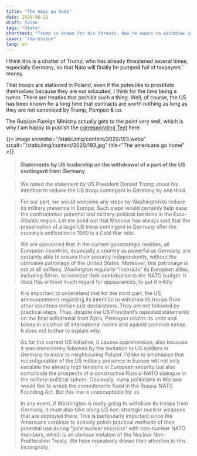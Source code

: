 ```yaml
---
title: "The Amys go home"
date: 2020-06-15
draft: false
tags: "State"
shorttext: "Trump is known for his threats. Now he wants to withdraw soldiers from Germany. A reason to celebrate?"
cover: "repression"
lang: en
---
```


I think this is a chatter of Trump, who has already threatened several times, especially Germany, so that Nato will finally be pumped full of taxpayers ' money.

That troops are stationed in Poland, even if the poles like to prostitute themselves because they are not educated, I think for the time being a rumor. There are treaties that prohibit such a thing. Well, of course, the US has been known for a long time that contracts are worth nothing as long as they are not canonized by Trump, Pompeo & co.

The Russian Foreign Ministry actually gets to the point very well, which is why I am happy to publish the [corresponding Text](https://www.mid.ru/ru/press_service/spokesman/briefings/-/asset_publisher/D2wHaWMCU6Od/content/id/4157820?p_p_id=101_INSTANCE_D2wHaWMCU6Od&_101_INSTANCE_D2wHaWMCU6Od_languageId=en_GB "Briefing by Foreign Ministry Spokesperson Maria Zakharova, Moscow, June 11, 2020") here.

{{< image srcwebp="/static/img/content/2020/193.webp" srcalt="/static/img/content/2020/193.jpg" title="The americans go home" >}}

> #### Statements by US leadership on the withdrawal of a part of the US contingent from Germany

> We noted the statement by US President Donald Trump about his intention to reduce the US troop contingent in Germany by one third.

> For our part, we would welcome any steps by Washington to reduce its military presence in Europe. Such steps would certainly help ease the confrontation potential and military-political tensions in the Euro-Atlantic region. Let me point out that Moscow has always said that the preservation of a large US troop contingent in Germany after the country’s unification in 1990 is a Cold War relic.

> We are convinced that in the current geostrategic realities, all European countries, especially a country as powerful as Germany, are certainly able to ensure their security independently, without the obtrusive patronage of the United States. Moreover, this patronage is not at all selfless. Washington regularly “instructs” its European allies, including Berlin, to increase their contribution to the NATO budget. It does this without much regard for appearances, to put it mildly.

> It is important to understand that for the most part, the US announcements regarding its intention to withdraw its troops from other countries remain just declarations. They are not followed by practical steps. Thus, despite the US President’s repeated statements on the final withdrawal from Syria, Pentagon retains its units and bases in violation of international norms and against common sense. It does not bother to explain why.

> As for the current US initiative, it causes apprehension, also because it was immediately followed by the invitation to US soldiers in Germany to move to neighbouring Poland. I’d like to emphasise that reconfiguration of the US military presence in Europe will not only escalate the already high tensions in European security but also complicate the prospects of a constructive Russia-NATO dialogue in the military-political sphere. Obviously, many politicians in Warsaw would like to wreck the commitments fixed in the Russia-NATO Founding Act. But this line is unacceptable for us.

> In any event, if Washington is really going to withdraw its troops from Germany, it must also take along US non-strategic nuclear weapons that are deployed there. This is particularly important since the Americans continue to actively polish practical methods of their potential use during “joint nuclear missions” with non-nuclear NATO members, which is an obvious violation of the Nuclear Non-Proliferation Treaty. We have repeatedly drawn their attention to this incongruity.
